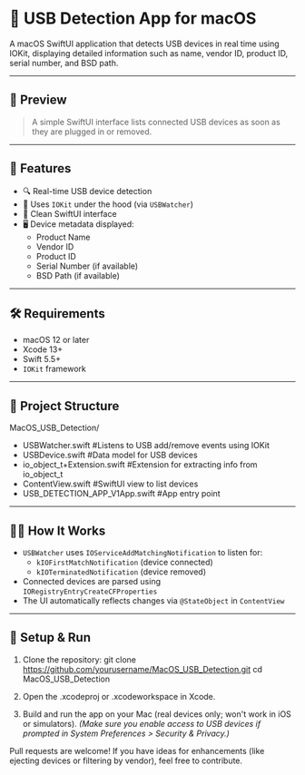 # 🔌 USB Detection App for macOS

A macOS SwiftUI application that detects USB devices in real time using IOKit, displaying detailed information such as name, vendor ID, product ID, serial number, and BSD path.

---

## 📸 Preview

> A simple SwiftUI interface lists connected USB devices as soon as they are plugged in or removed.

---

## 🚀 Features

- 🔍 Real-time USB device detection
- 🧠 Uses `IOKit` under the hood (via `USBWatcher`)
- 🧼 Clean SwiftUI interface
- 🖥 Device metadata displayed:
  - Product Name
  - Vendor ID
  - Product ID
  - Serial Number (if available)
  - BSD Path (if available)

---

## 🛠 Requirements

- macOS 12 or later
- Xcode 13+
- Swift 5.5+
- `IOKit` framework

---

## 📁 Project Structure

MacOS_USB_Detection/
  - USBWatcher.swift #Listens to USB add/remove events using IOKit
  - USBDevice.swift #Data model for USB devices
  - io_object_t+Extension.swift #Extension for extracting info from io_object_t
  - ContentView.swift #SwiftUI view to list devices
  - USB_DETECTION_APP_V1App.swift #App entry point

---

## 🧑‍💻 How It Works

- `USBWatcher` uses `IOServiceAddMatchingNotification` to listen for:
  - `kIOFirstMatchNotification` (device connected)
  - `kIOTerminatedNotification` (device removed)
- Connected devices are parsed using `IORegistryEntryCreateCFProperties`
- The UI automatically reflects changes via `@StateObject` in `ContentView`

---

## 🔧 Setup & Run

1. Clone the repository:
   git clone https://github.com/yourusername/MacOS_USB_Detection.git
   cd MacOS_USB_Detection
2. Open the .xcodeproj or .xcodeworkspace in Xcode.
   
3. Build and run the app on your Mac (real devices only; won't work in iOS or simulators).
*(Make sure you enable access to USB devices if prompted in System Preferences > Security & Privacy.)*



Pull requests are welcome! If you have ideas for enhancements (like ejecting devices or filtering by vendor), feel free to contribute.
